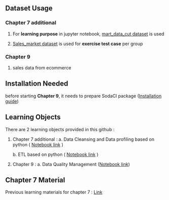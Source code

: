 ## Dataset Usage
### Chapter 7 additional
1. For **learning purpose** in jupyter notebook, [mart_data_cut dataset](https://github.com/irfanespe/Binar-BI-Bootcamp-Pandas-Data-Profiling-Data-Cleansing-And-ETL/blob/master/dataset/mart_data_cut.csv) is used
    
2. [Sales_market dataset](https://github.com/irfanespe/Binar-BI-Bootcamp-Pandas-Data-Profiling-Data-Cleansing-And-ETL/tree/master/dataset/sales_market) is used for **exercise test case** per group
    
### Chapter 9
1. sales data from ecommerce 
    
## Installation Needed
before starting **Chapter 9**, it needs to prepare SodaCl package ([Installation guide](https://github.com/irfanespe/Binar-BI-Bootcamp-Python-Data-Profiling-Data-Cleansing-And-ETL/blob/master/installation%20package%20guide/Soda%20core%20.pdf))

## Learning Objects
There are 2 learning objects provided in this github :
1. Chapter 7 additional :
    a. Data Cleansing and Data profiling based on python ( [Notebook link](https://github.com/irfanespe/Binar-BI-Bootcamp-Pandas-Data-Profiling-Data-Cleansing-And-ETL/blob/master/notebook/Data%20profiling%20and%20Data%20Cleansing.ipynb) )

    b. ETL based on python ( [Notebook link](https://github.com/irfanespe/Binar-BI-Bootcamp-Pandas-Data-Profiling-Data-Cleansing-And-ETL/blob/master/notebook/Exercise%20ETL.ipynb) )


2. Chapter 9 :
    a. Data Quality Management ([Notebook link](https://github.com/irfanespe/Binar-BI-Bootcamp-Python-Data-Profiling-Data-Cleansing-And-ETL/blob/master/chapter9_notebook/Data%20Quality%20Soda/sodacl_exercise.ipynb))
   
## Chapter 7 Material
Previous learning materials for chapter 7 : [Link](https://github.com/alimurtadho/Bootcamp-BI-hands-on)
